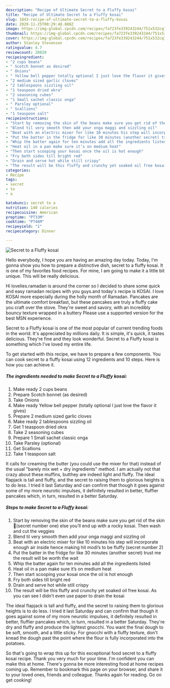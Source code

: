 ```yaml
---
description: "Recipe of Ultimate Secret to a Fluffy kosai"
title: "Recipe of Ultimate Secret to a Fluffy kosai"
slug: 1843-recipe-of-ultimate-secret-to-a-fluffy-kosai
date: 2020-11-25T00:29:48.808Z
image: https://img-global.cpcdn.com/recipes/fa723fe339243244/751x532cq70/secret-to-a-fluffy-kosai-recipe-main-photo.jpg
thumbnail: https://img-global.cpcdn.com/recipes/fa723fe339243244/751x532cq70/secret-to-a-fluffy-kosai-recipe-main-photo.jpg
cover: https://img-global.cpcdn.com/recipes/fa723fe339243244/751x532cq70/secret-to-a-fluffy-kosai-recipe-main-photo.jpg
author: Stanley Stevenson
ratingvalue: 4.7
reviewcount: 20820
recipeingredient:
- "2 cups beans"
- " Scotch bonnet as desired"
- " Onions"
- " Yellow bell pepper totally optional I just love the flavor it gives"
- "2 medium sized garlic cloves"
- "2 tablespoons sizzling oil"
- "1 teaspoon dried okra"
- "2 seasoning cubes"
- "1 Small sachet classic onga"
- " Parsley optional"
- " Scallions"
- "1 teaspoon salt"
recipeinstructions:
- "Start by removing the skin of the beans make sure you get rid of the skin 💯(secret number one) else you’ll end up with a rocky kosai. Then wash and cut the veggies"
- "Blend til very smooth then add your onga maggi and sizzling oil"
- "Beat with an electric mixer for like 10 minutes his step will incorporate enough air inside hence making hit modi’s to be fluffy (secret number 2)"
- "Put the batter in the fridge for like 30 minutes (another secret) trust me the result will be worth the wait"
- "Whip the batter again for ten minutes add all the ingredients listed"
- "Heat oil in a pan make sure it’s on medium heat"
- "Then start scooping your kosai once the oil is hot enough"
- "Fry both sides till bright red"
- "Drain and serve hot while still crispy"
- "The result will be this fluffy and crunchy yet soaked oil free kosai. As you can see I didn’t even use paper to drain the kosai"
categories:
- Recipe
tags:
- secret
- to
- a

katakunci: secret to a 
nutrition: 140 calories
recipecuisine: American
preptime: "PT33M"
cooktime: "PT46M"
recipeyield: "1"
recipecategory: Dinner

---
```



![Secret to a Fluffy kosai](https://img-global.cpcdn.com/recipes/fa723fe339243244/751x532cq70/secret-to-a-fluffy-kosai-recipe-main-photo.jpg)

Hello everybody, I hope you are having an amazing day today. Today, I'm gonna show you how to prepare a distinctive dish, secret to a fluffy kosai. It is one of my favorites food recipes. For mine, I am going to make it a little bit unique. This will be really delicious.

Hi lovelies.ramadan is around the corner so I decided to share some quick and easy ramadan recipes with you guys.and today&#39;s recipe is KOSAI. I love KOSAI more especially during the holly month of Ramadan. Pancakes are the ultimate comfort breakfast, but these pancakes are truly a fluffy cake you craft over the stove. They&#39;re sweet and savory, with an incredibly bouncy texture wrapped in a buttery Please use a supported version for the best MSN experience.

Secret to a Fluffy kosai is one of the most popular of current trending foods in the world. It's appreciated by millions daily. It is simple, it's quick, it tastes delicious. They're fine and they look wonderful. Secret to a Fluffy kosai is something which I've loved my entire life.


To get started with this recipe, we have to prepare a few components. You can cook secret to a fluffy kosai using 12 ingredients and 10 steps. Here is how you can achieve it.

<!--inarticleads1-->

##### The ingredients needed to make Secret to a Fluffy kosai:

1. Make ready 2 cups beans
1. Prepare  Scotch bonnet (as desired)
1. Take  Onions
1. Make ready  Yellow bell pepper (totally optional I just love the flavor it gives)
1. Prepare 2 medium sized garlic cloves
1. Make ready 2 tablespoons sizzling oil
1. Get 1 teaspoon dried okra
1. Take 2 seasoning cubes
1. Prepare 1 Small sachet classic onga
1. Take  Parsley (optional)
1. Get  Scallions
1. Take 1 teaspoon salt


It calls for creaming the butter (you could use the mixer for that) instead of the usual &#34;barely mix wet + dry ingredients&#34; method. I am actually not that crazy about these muffins, butthey are indeed light and fluffy. The ideal flapjack is tall and fluffy, and the secret to raising them to glorious heights is to do less. I tried it last Saturday and can confirm that though it goes against some of my more neurotic impulses, it definitely resulted in better, fluffier pancakes which, in turn, resulted in a better Saturday. 

<!--inarticleads2-->

##### Steps to make Secret to a Fluffy kosai:

1. Start by removing the skin of the beans make sure you get rid of the skin 💯(secret number one) else you’ll end up with a rocky kosai. Then wash and cut the veggies
1. Blend til very smooth then add your onga maggi and sizzling oil
1. Beat with an electric mixer for like 10 minutes his step will incorporate enough air inside hence making hit modi’s to be fluffy (secret number 2)
1. Put the batter in the fridge for like 30 minutes (another secret) trust me the result will be worth the wait
1. Whip the batter again for ten minutes add all the ingredients listed
1. Heat oil in a pan make sure it’s on medium heat
1. Then start scooping your kosai once the oil is hot enough
1. Fry both sides till bright red
1. Drain and serve hot while still crispy
1. The result will be this fluffy and crunchy yet soaked oil free kosai. As you can see I didn’t even use paper to drain the kosai


The ideal flapjack is tall and fluffy, and the secret to raising them to glorious heights is to do less. I tried it last Saturday and can confirm that though it goes against some of my more neurotic impulses, it definitely resulted in better, fluffier pancakes which, in turn, resulted in a better Saturday. They&#39;re dry and fluffy and produce the lightest gnocchi. You want the final dough to be soft, smooth, and a little sticky. For gnocchi with a fluffy texture, don&#39;t knead the dough past the point where the flour is fully incorporated into the potatoes. 

So that's going to wrap this up for this exceptional food secret to a fluffy kosai recipe. Thank you very much for your time. I'm confident you can make this at home. There's gonna be more interesting food at home recipes coming up. Remember to bookmark this page on your browser, and share it to your loved ones, friends and colleague. Thanks again for reading. Go on get cooking!
